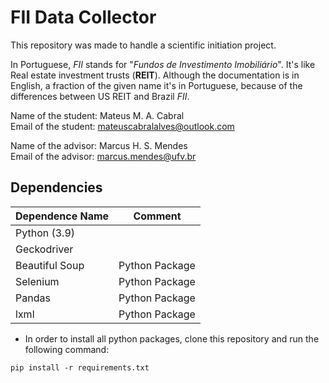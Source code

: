 # FII Data Collector

This repository was made to handle a scientific initiation project.

In Portuguese, *FII* stands for "*Fundos de Investimento Imobiliário*". It's like Real estate investment trusts (**REIT**). Although the documentation is in English, a fraction of the given name it's in Portuguese, because of the differences between US REIT and Brazil *FII*.

Name of the student: Mateus M. A. Cabral  
Email of the student: mateuscabralalves@outlook.com

Name of the advisor: Marcus H. S. Mendes  
Email of the advisor: marcus.mendes@ufv.br

## Dependencies

| **Dependence Name** | **Comment**    |
|---------------------|----------------|
| Python (3.9)        |                |
| Geckodriver         |                |
| Beautiful Soup      | Python Package |
| Selenium            | Python Package |
| Pandas              | Python Package |
| lxml                | Python Package |

- In order to install all python packages, clone this repository and run the following command:

```
pip install -r requirements.txt
```
